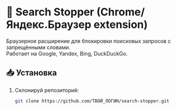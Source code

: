 # 🚫 Search Stopper (Chrome/Яндекс.Браузер extension)

Браузерное расширение для блокировки поисковых запросов с запрещёнными словами.  
Работает на Google, Yandex, Bing, DuckDuckGo.  

## 📥 Установка
1. Склонируй репозиторий:
   ```bash
   git clone https://github.com/ТВОЙ_ЛОГИН/search-stopper.git
